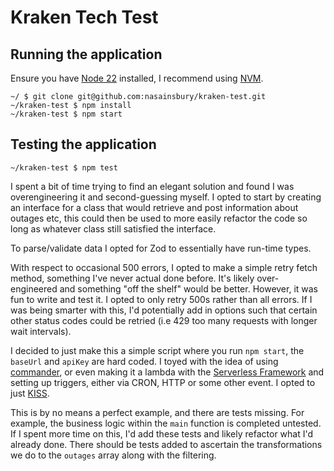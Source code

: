 # Kraken Tech Test

## Running the application

Ensure you have [Node 22](https://nodejs.org/en/blog/release/v22.11.0) installed, I recommend using [NVM](https://github.com/nvm-sh/nvm).

```
~/ $ git clone git@github.com:nasainsbury/kraken-test.git
~/kraken-test $ npm install
~/kraken-test $ npm start
```

## Testing the application

```
~/kraken-test $ npm test
```

I spent a bit of time trying to find an elegant solution and found I was overengineering it and second-guessing myself. I opted to start by creating an interface for a class that would retrieve and post information about outages etc, this could then be used to more easily refactor the code so long as whatever class still satisfied the interface.

To parse/validate data I opted for Zod to essentially have run-time types.

With respect to occasional 500 errors, I opted to make a simple retry fetch method, something I've never actual done before. It's likely over-engineered and something "off the shelf" would be better. However, it was fun to write and test it. I opted to only retry 500s rather than all errors. If I was being smarter with this, I'd potentially add in options such that certain other status codes could be retried (i.e 429 too many requests with longer wait intervals).

I decided to just make this a simple script where you run `npm start`, the `baseUrl` and `apiKey` are hard coded. I toyed with the idea of using [commander](https://www.npmjs.com/package/commander), or even making it a lambda with the [Serverless Framework](https://www.serverless.com/) and setting up triggers, either via CRON, HTTP or some other event. I opted to just [KISS](https://en.wikipedia.org/wiki/KISS_principle).

This is by no means a perfect example, and there are tests missing. For example, the business logic within the `main` function is completed untested. If I spent more time on this, I'd add these tests and likely refactor what I'd already done. There should be tests added to ascertain the transformations we do to the `outages` array along with the filtering.

